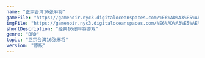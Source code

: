 ```yaml
---
name: "正宗台湾16张麻将"
gameFile: "https://gamenoir.nyc3.digitaloceanspaces.com/%E6%AD%A3%E5%AE%97%E5%8F%B0%E6%B9%BE16%E5%BC%A0%E9%BA%BB%E5%B0%86/mj1.zip"
imgFile: "https://gamenoir.nyc3.digitaloceanspaces.com/%E6%AD%A3%E5%AE%97%E5%8F%B0%E6%B9%BE16%E5%BC%A0%E9%BA%BB%E5%B0%86/original.webp"
shortDescription: "经典16张麻将游戏"
genre: "BRD"
topic: "正宗台湾16张麻将"
version: "原版"
---
```

